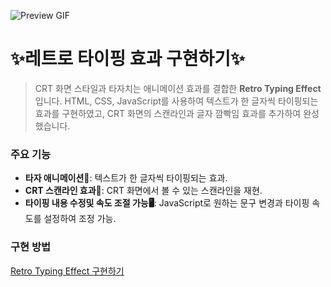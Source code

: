 ![Preview GIF](https://github.com/leeboa2005/Retro_Typing_Effect/blob/main/assets/preview.gif)

# ✨레트로 타이핑 효과 구현하기✨

> CRT 화면 스타일과 타자치는 애니메이션 효과를 결합한 **Retro Typing Effect**입니다. HTML, CSS, JavaScript를 사용하여 텍스트가 한 글자씩 타이핑되는 효과를 구현하였고, CRT 화면의 스캔라인과 글자 깜빡임 효과를 추가하여 완성 했습니다.

### 주요 기능

-   **타자 애니메이션🎨**: 텍스트가 한 글자씩 타이핑되는 효과.
-   **CRT 스캔라인 효과📄**: CRT 화면에서 볼 수 있는 스캔라인을 재현.
-   **타이핑 내용 수정및 속도 조절 가능🖥️**: JavaScript로 원하는 문구 변경과 타이핑 속도를 설정하여 조정 가능.

### 구현 방법

[Retro Typing Effect 구현하기](https://velog.io/@leeboa2003/%EC%95%A0%EB%8B%88%EB%A9%94%EC%9D%B4%EC%85%98Retro-Typing-Effect-%EA%B5%AC%ED%98%84%ED%95%98%EA%B8%B0)
